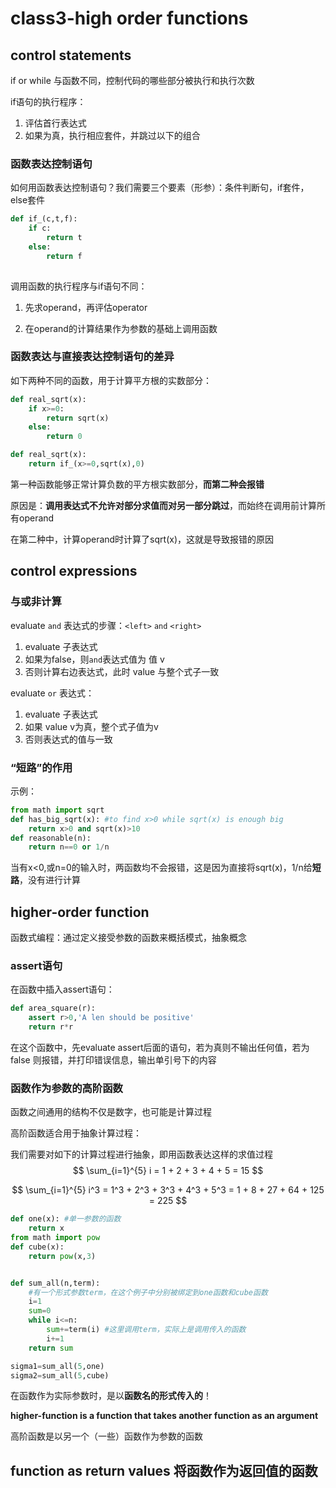 # class3-high order functions

## control statements

if or while 与函数不同，控制代码的哪些部分被执行和执行次数

if语句的执行程序：

1. 评估首行表达式
2. 如果为真，执行相应套件，并跳过以下的组合

### 函数表达控制语句

如何用函数表达控制语句？我们需要三个要素（形参）：条件判断句，if套件，else套件

```python
def if_(c,t,f):
    if c:
        return t
    else:
        return f
    
```

调用函数的执行程序与if语句不同：

1. 先求operand，再评估operator

2. 在operand的计算结果作为参数的基础上调用函数

### 函数表达与直接表达控制语句的差异

如下两种不同的函数，用于计算平方根的实数部分：

```python
def real_sqrt(x):
    if x>=0:
        return sqrt(x)
    else:
        return 0
```

```python
def real_sqrt(x):
    return if_(x>=0,sqrt(x),0)
```

第一种函数能够正常计算负数的平方根实数部分，**而第二种会报错**

原因是：**调用表达式不允许对部分求值而对另一部分跳过**，而始终在调用前计算所有operand

在第二种中，计算operand时计算了sqrt(x)，这就是导致报错的原因

## control expressions

### 与或非计算

evaluate `and` 表达式的步骤：`<left>` `and` `<right>`

1. evaluate 子表达式<left>
2. 如果为false，则`and`表达式值为<left> 值 v
3. 否则计算右边表达式，此时<right> value 与整个式子一致

evaluate `or` 表达式：

1. evaluate 子表达式<left>
2. 如果<left> value v为真，整个式子值为v
3. 否则表达式的值与<right>一致

### “短路”的作用

示例：

```python
from math import sqrt
def has_big_sqrt(x): #to find x>0 while sqrt(x) is enough big
    return x>0 and sqrt(x)>10
def reasonable(n):
    return n==0 or 1/n
```

当有x<0,或n=0的输入时，两函数均不会报错，这是因为直接将sqrt(x)，1/n给**短路**，没有进行计算

## higher-order function

函数式编程：通过定义接受参数的函数来概括模式，抽象概念

### assert语句

在函数中插入assert语句：

```python
def area_square(r):
    assert r>0,'A len should be positive'
    return r*r
```

在这个函数中，先evaluate assert后面的语句，若为真则不输出任何值，若为false 则报错，并打印错误信息，输出单引号下的内容

### 函数作为参数的高阶函数

函数之间通用的结构不仅是数字，也可能是计算过程

高阶函数适合用于抽象计算过程：

我们需要对如下的计算过程进行抽象，即用函数表达这样的求值过程
$$
\sum_{i=1}^{5} i = 1 + 2 + 3 + 4 + 5 = 15
$$

$$
\sum_{i=1}^{5} i^3 = 1^3 + 2^3 + 3^3 + 4^3 + 5^3 = 1 + 8 + 27 + 64 + 125 = 225
$$

```python
def one(x): #单一参数的函数
    return x
from math import pow 
def cube(x):
    return pow(x,3)


def sum_all(n,term): 
    #有一个形式参数term，在这个例子中分别被绑定到one函数和cube函数
    i=1
    sum=0
    while i<=n:
        sum+=term(i) #这里调用term，实际上是调用传入的函数
        i+=1
    return sum

sigma1=sum_all(5,one)
sigma2=sum_all(5,cube)
```

在函数作为实际参数时，是以**函数名的形式传入的**！

**higher-function is a function that takes another function as an argument**

高阶函数是以另一个（一些）函数作为参数的函数

## function as return values 将函数作为返回值的函数
